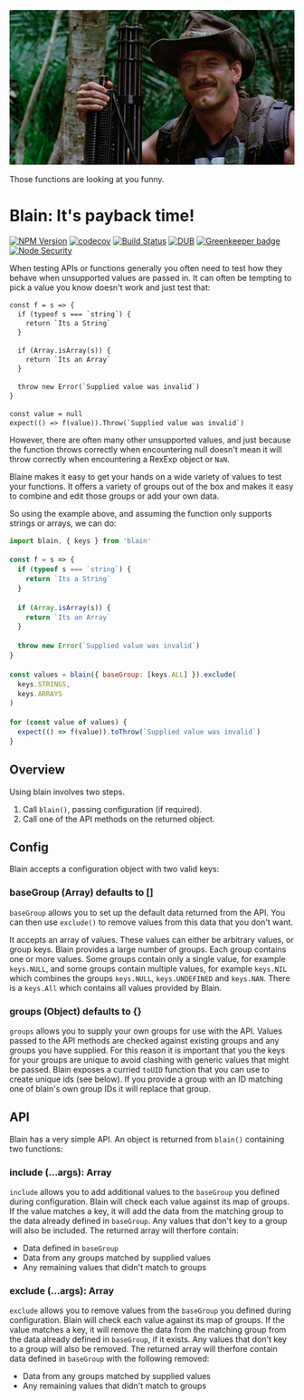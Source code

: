 ![Blain](./docs/blain.jpg 'Logo Title Text 1')

Those functions are looking at you funny.

# Blain: It's payback time!

[![NPM Version](https://img.shields.io/npm/v/blain.svg)](https://www.npmjs.com/package/blain)
[![codecov](https://img.shields.io/codecov/c/github/Undistraction/blain.svg)](https://codecov.io/gh/Undistraction/blain)
[![Build Status](https://img.shields.io/travis/Undistraction/blain.svg)](https://travis-ci.org/Undistraction/blain)
[![DUB](https://img.shields.io/dub/l/vibe-d.svg)](./LICENSE.md)
[![Greenkeeper badge](https://badges.greenkeeper.io/Undistraction/blain.svg)](https://greenkeeper.io/)
[![Node Security](https://nodesecurity.io/orgs/undistraction/projects/XXX/badge)](https://nodesecurity.io/orgs/undistraction/projects/XXX)

When testing APIs or functions generally you often need to test how they behave when unsupported values are passed in. It can often be tempting to pick a value you know doesn't work and just test that:

```
const f = s => {
  if (typeof s === `string`) {
    return `Its a String`
  }

  if (Array.isArray(s)) {
    return `Its an Array`
  }

  throw new Error(`Supplied value was invalid`)
}

const value = null
expect(() => f(value)).Throw(`Supplied value was invalid`)
```

However, there are often many other unsupported values, and just because the function throws correctly when encountering null doesn't mean it will throw correctly when encountering a RexExp object or `NaN`.

Blaine makes it easy to get your hands on a wide variety of values to test your functions. It offers a variety of groups out of the box and makes it easy to combine and edit those groups or add your own data.

So using the example above, and assuming the function only supports strings or arrays, we can do:

```javascript
import blain, { keys } from 'blain'

const f = s => {
  if (typeof s === `string`) {
    return `Its a String`
  }

  if (Array.isArray(s)) {
    return `Its an Array`
  }

  throw new Error(`Supplied value was invalid`)
}

const values = blain({ baseGroup: [keys.ALL] }).exclude(
  keys.STRINGS,
  keys.ARRAYS
)

for (const value of values) {
  expect(() => f(value)).toThrow(`Supplied value was invalid`)
}
```

## Overview

Using blain involves two steps.

1.  Call `blain()`, passing configuration (if required).
2.  Call one of the API methods on the returned object.

## Config

Blain accepts a configuration object with two valid keys:

### baseGroup (Array) defaults to []

`baseGroup` allows you to set up the default data returned from the API. You can then use `exclude()` to remove values from this data that you don't want.

It accepts an array of values. These values can either be arbitrary values, or group keys. Blain provides a large number of groups. Each group contains one or more values. Some groups contain only a single value, for example `keys.NULL`, and some groups contain multiple values, for example `keys.NIL` which combines the groups `keys.NULL`, `keys.UNDEFINED` and `keys.NAN`. There is a `keys.All` which contains all values provided by Blain.

### groups (Object) defaults to {}

`groups` allows you to supply your own groups for use with the API. Values passed to the API methods are checked against existing groups and any groups you have supplied. For this reason it is important that you the keys for your groups are unique to avoid clashing with generic values that might be passed. Blain exposes a curried `toUID` function that you can use to create unique ids (see below). If you provide a group with an ID matching one of blain's own group IDs it will replace that group.

## API

Blain has a very simple API. An object is returned from `blain()` containing two functions:

### include (...args): Array

`include` allows you to add additional values to the `baseGroup` you defined during configuration. Blain will check each value against its map of groups. If the value matches a key, it will add the data from the matching group to the data already defined in `baseGroup`. Any values that don't key to a group will also be included. The returned array will therfore contain:

* Data defined in `baseGroup`
* Data from any groups matched by supplied values
* Any remaining values that didn't match to groups

### exclude (...args): Array

`exclude` allows you to remove values from the `baseGroup` you defined during configuration. Blain will check each value against its map of groups. If the value matches a key, it will remove the data from the matching group from the data already defined in `baseGroup`, if it exists. Any values that don't key to a group will also be removed. The returned array will therfore contain data defined in `baseGroup` with the following removed:

* Data from any groups matched by supplied values
* Any remaining values that didn't match to groups
